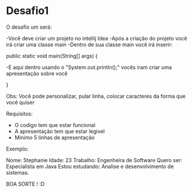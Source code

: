# Desafio1

O desafio um será:

-Você deve criar um projeto no intellij Idea
-Após a criação do projeto você irá criar uma classe main
-Dentro de sua classe main você irá inserir:

public static void main(String[] args) {

-E aqui dentro usando o "System.out.println();" vocês iram criar uma apresentação sobre você
        
}

Obs: Você pode personalizar, pular linha, colocar caracteres da forma que você quiser

Requisitos:
- O codigo tem que estar funcional
- A apresentação tem que estar legivel
- Minimo 5 linhas de apresentação

Exemplo:

Nome: Stephanie
Idade: 23
Trabalho: Engenheira de Software
Quero ser: Especialista em Java
Estou estudando: Analise e desenvolvimento de sistemas.

BOA SORTE ! :D
